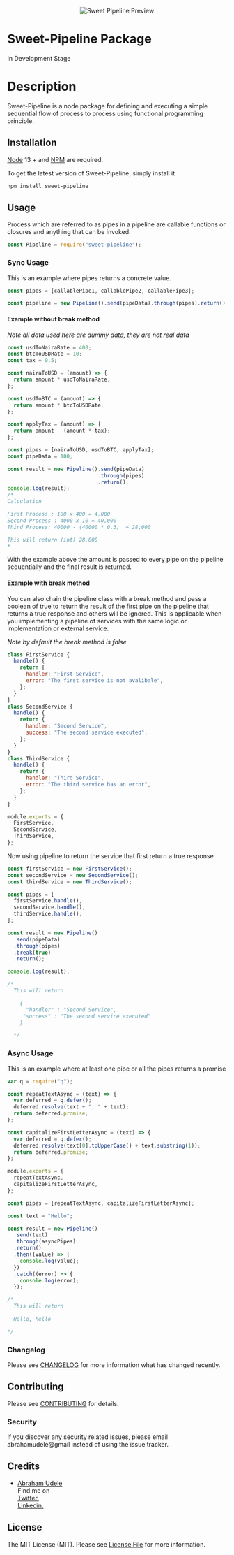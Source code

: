 <p align="center"><img src="/pipeline.jpg" alt="Sweet Pipeline Preview"></p>

# Sweet-Pipeline Package

In Development Stage

# Description

Sweet-Pipeline is a node package for defining and executing a simple sequential flow of process to process using functional programming principle.

## Installation

[Node](https://nodejs.org/en/) 13 + and [NPM](https://www.npmjs.com/) are required.

To get the latest version of Sweet-Pipeline, simply install it

```bash
npm install sweet-pipeline
```

## Usage

Process which are referred to as pipes in a pipeline are callable functions or closures and anything that can be invoked.

```javascript
const Pipeline = require("sweet-pipeline");
```

### Sync Usage

This is an example where pipes returns a concrete value.

```javascript
const pipes = [callablePipe1, callablePipe2, callablePipe3];

const pipeline = new Pipeline().send(pipeData).through(pipes).return();
```

#### Example without break method

_Note all data used here are dummy data, they are not real data_

```javascript
const usdToNairaRate = 400;
const btcToUSDRate = 10;
const tax = 0.5;

const nairaToUSD = (amount) => {
  return amount * usdToNairaRate;
};

const usdToBTC = (amount) => {
  return amount * btcToUSDRate;
};

const applyTax = (amount) => {
  return amount - (amount * tax);
};

const pipes = [nairaToUSD, usdToBTC, applyTax];
const pipeData = 100;

const result = new Pipeline().send(pipeData)
                             .through(pipes)
                             .return();
console.log(result);
/*
Calculation

First Process : 100 x 400 = 4,000
Second Process : 4000 x 10 = 40,000
Third Process: 40000 - (40000 * 0.3)  = 28,000

This will return (int) 28,000
*
```

With the example above the amount is passed to every pipe on the pipeline sequentially and the final result is returned.

#### Example with break method

You can also chain the pipeline class with a break method and pass a boolean of true to return the result of the first pipe on the pipeline that returns a true response and others will be ignored. This is applicable when you implementing a pipeline of services with the same logic or implementation or external service.

_Note by default the break method is false_

```javascript
class FirstService {
  handle() {
    return {
      handler: "First Service",
      error: "The first service is not avalibale",
    };
  }
}
class SecondService {
  handle() {
    return {
      handler: "Second Service",
      success: "The second service executed",
    };
  }
}
class ThirdService {
  handle() {
    return {
      handler: "Third Service",
      error: "The third service has an error",
    };
  }
}

module.exports = {
  FirstService,
  SecondService,
  ThirdService,
};
```

Now using pipeline to return the service that first return a true response

```javascript
const firstService = new FirstService();
const secondService = new SecondService();
const thirdService = new ThirdService();

const pipes = [
  firstService.handle(),
  secondService.handle(),
  thirdService.handle(),
];

const result = new Pipeline()
  .send(pipeData)
  .through(pipes)
  .break(true)
  .return();

console.log(result);

/*
  This will return

    { 
      "handler" : "Second Service",
     "success" : "The second service executed"
    }

  */
```

### Async Usage

This is an example where at least one pipe or all the pipes returns a promise

```javascript
var q = require("q");

const repeatTextAsync = (text) => {
  var deferred = q.defer();
  deferred.resolve(text + ", " + text);
  return deferred.promise;
};

const capitalizeFirstLetterAsync = (text) => {
  var deferred = q.defer();
  deferred.resolve(text[0].toUpperCase() + text.substring(1));
  return deferred.promise;
};

module.exports = {
  repeatTextAsync,
  capitalizeFirstLetterAsync,
};

const pipes = [repeatTextAsync, capitalizeFirstLetterAsync];

const text = "Hello";

const result = new Pipeline()
  .send(text)
  .through(asyncPipes)
  .return()
  .then((value) => {
    console.log(value);
  })
  .catch((error) => {
    console.log(error);
  });

/*
  This will return
  
  Hello, hello

*/
```

### Changelog

Please see [CHANGELOG](CHANGELOG.md) for more information what has changed recently.

## Contributing

Please see [CONTRIBUTING](CONTRIBUTING.md) for details.

### Security

If you discover any security related issues, please email abrahamudele@gmail instead of using the issue tracker.

## Credits

- [Abraham Udele](https://github.com/bytesfield) <br/>
  Find me on <br/>
  <a href="https://twitter.com/SaintAbrahams/">Twitter.</a> <br/>
  <a href="https://www.linkedin.com/in/abraham-udele-246003130/">Linkedin.</a>

## License

The MIT License (MIT). Please see [License File](LICENSE.md) for more information.
